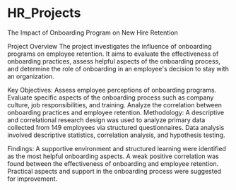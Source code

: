 # HR_Projects

The Impact of Onboarding Program on New Hire Retention

Project Overview
The project investigates the influence of onboarding programs on employee retention. It aims to evaluate the effectiveness of onboarding practices, assess helpful aspects of the onboarding process, and determine the role of onboarding in an employee's decision to stay with an organization.

Key Objectives:
Assess employee perceptions of onboarding programs.
Evaluate specific aspects of the onboarding process such as company culture, job responsibilities, and training.
Analyze the correlation between onboarding practices and employee retention.
Methodology:
A descriptive and correlational research design was used to analyze primary data collected from 149 employees via structured questionnaires. Data analysis involved descriptive statistics, correlation analysis, and hypothesis testing.

Findings:
A supportive environment and structured learning were identified as the most helpful onboarding aspects.
A weak positive correlation was found between the effectiveness of onboarding and employee retention.
Practical aspects and support in the onboarding process were suggested for improvement.
